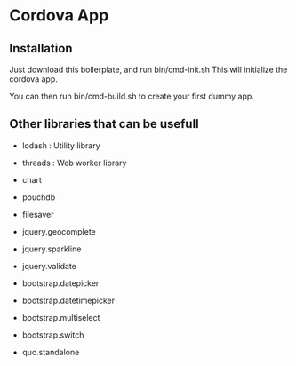# Cordova App

## Installation
Just download this boilerplate, and run bin/cmd-init.sh 
This will initialize the cordova app.

You can then run bin/cmd-build.sh to create your first dummy app.


## Other libraries that can be usefull
+ lodash                                   : Utility library
+ threads                                  : Web worker library
+ chart
+ pouchdb

+ filesaver

+ jquery.geocomplete
+ jquery.sparkline
+ jquery.validate

+ bootstrap.datepicker
+ bootstrap.datetimepicker
+ bootstrap.multiselect
+ bootstrap.switch

+ quo.standalone

